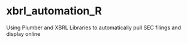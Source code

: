 # xbrl_automation_R
Using Plumber and XBRL Libraries to automatically pull SEC filings and display online

